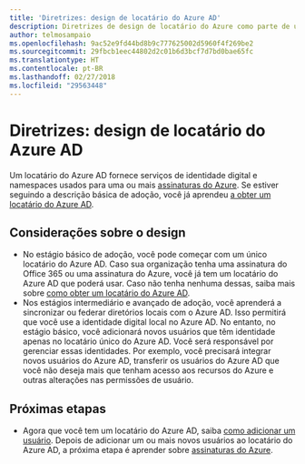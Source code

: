 ```yaml
---
title: 'Diretrizes: design de locatário do Azure AD'
description: Diretrizes de design de locatário do Azure como parte de uma estratégia básica de adoção da nuvem
author: telmosampaio
ms.openlocfilehash: 9ac52e9fd44bd8b9c777625002d5960f4f269be2
ms.sourcegitcommit: 29fbcb1eec44802d2c01b6d3bcf7d7bd0bae65fc
ms.translationtype: HT
ms.contentlocale: pt-BR
ms.lasthandoff: 02/27/2018
ms.locfileid: "29563448"
---
```

# <a name="guidance-azure-ad-tenant-design"></a>Diretrizes: design de locatário do Azure AD

Um locatário do Azure AD fornece serviços de identidade digital e namespaces usados para uma ou mais [assinaturas do Azure](subscription-explainer.md). Se estiver seguindo a descrição básica de adoção, você já aprendeu [a obter um locatário do Azure AD][how-to-get-aad-tenant]. 

## <a name="design-considerations"></a>Considerações sobre o design

- No estágio básico de adoção, você pode começar com um único locatário do Azure AD. Caso sua organização tenha uma assinatura do Office 365 ou uma assinatura do Azure, você já tem um locatário do Azure AD que poderá usar. Caso não tenha nenhuma dessas, saiba mais sobre [como obter um locatário do Azure AD][how-to-get-aad-tenant]. 
- Nos estágios intermediário e avançado de adoção, você aprenderá a sincronizar ou federar diretórios locais com o Azure AD. Isso permitirá que você use a identidade digital local no Azure AD. No entanto, no estágio básico, você adicionará novos usuários que têm identidade apenas no locatário único do Azure AD. Você será responsável por gerenciar essas identidades. Por exemplo, você precisará integrar novos usuários do Azure AD, transferir os usuários do Azure AD que você não deseja mais que tenham acesso aos recursos do Azure e outras alterações nas permissões de usuário.

## <a name="next-steps"></a>Próximas etapas

* Agora que você tem um locatário do Azure AD, saiba [como adicionar um usuário][azure-ad-add-user]. Depois de adicionar um ou mais novos usuários ao locatário do Azure AD, a próxima etapa é aprender sobre [assinaturas do Azure](subscription-explainer.md).

<!-- Links -->

[azure-ad-add-user]: /azure/active-directory/add-users-azure-active-directory?toc=/azure/architecture/cloud-adoption-guide/toc.json
[docs-manage-azure-ad]: /azure/active-directory/active-directory-administer?toc=/azure/architecture/cloud-adoption-guide/toc.json
[docs-tenant]: /azure/active-directory/develop/active-directory-howto-tenant?toc=/azure/architecture/cloud-adoption-guide/toc.json
[docs-associate-subscription]: /azure/active-directory/active-directory-how-subscriptions-associated-directory?toc=/azure/architecture/cloud-adoption-guide/toc.json
[how-to-get-aad-tenant]: /azure/active-directory/develop/active-directory-howto-tenant?toc=/azure/architecture/cloud-adoption-guide/toc.json
